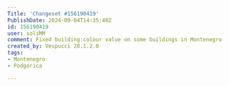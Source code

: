 ```yaml
---
Title: 'Changeset #156190419'
PublishDate: 2024-09-04T14:35:48Z
id: 156190419
user: soliMM
comment: Fixed building:colour value on some buildings in Montenegro
created_by: Vespucci 20.1.2.0
tags:
- Montenegro
- Podgorica

---
```

